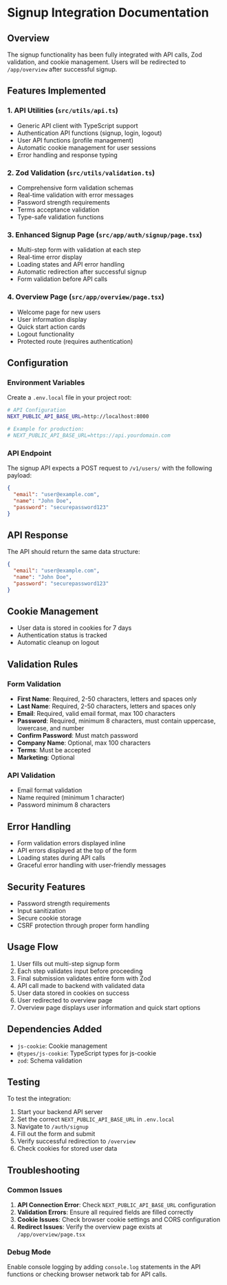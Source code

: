 # Signup Integration Documentation

## Overview
The signup functionality has been fully integrated with API calls, Zod validation, and cookie management. Users will be redirected to `/app/overview` after successful signup.

## Features Implemented

### 1. API Utilities (`src/utils/api.ts`)
- Generic API client with TypeScript support
- Authentication API functions (signup, login, logout)
- User API functions (profile management)
- Automatic cookie management for user sessions
- Error handling and response typing

### 2. Zod Validation (`src/utils/validation.ts`)
- Comprehensive form validation schemas
- Real-time validation with error messages
- Password strength requirements
- Terms acceptance validation
- Type-safe validation functions

### 3. Enhanced Signup Page (`src/app/auth/signup/page.tsx`)
- Multi-step form with validation at each step
- Real-time error display
- Loading states and API error handling
- Automatic redirection after successful signup
- Form validation before API calls

### 4. Overview Page (`src/app/overview/page.tsx`)
- Welcome page for new users
- User information display
- Quick start action cards
- Logout functionality
- Protected route (requires authentication)

## Configuration

### Environment Variables
Create a `.env.local` file in your project root:

```bash
# API Configuration
NEXT_PUBLIC_API_BASE_URL=http://localhost:8000

# Example for production:
# NEXT_PUBLIC_API_BASE_URL=https://api.yourdomain.com
```

### API Endpoint
The signup API expects a POST request to `/v1/users/` with the following payload:

```json
{
  "email": "user@example.com",
  "name": "John Doe",
  "password": "securepassword123"
}
```

## API Response
The API should return the same data structure:

```json
{
  "email": "user@example.com",
  "name": "John Doe",
  "password": "securepassword123"
}
```

## Cookie Management
- User data is stored in cookies for 7 days
- Authentication status is tracked
- Automatic cleanup on logout

## Validation Rules

### Form Validation
- **First Name**: Required, 2-50 characters, letters and spaces only
- **Last Name**: Required, 2-50 characters, letters and spaces only
- **Email**: Required, valid email format, max 100 characters
- **Password**: Required, minimum 8 characters, must contain uppercase, lowercase, and number
- **Confirm Password**: Must match password
- **Company Name**: Optional, max 100 characters
- **Terms**: Must be accepted
- **Marketing**: Optional

### API Validation
- Email format validation
- Name required (minimum 1 character)
- Password minimum 8 characters

## Error Handling
- Form validation errors displayed inline
- API errors displayed at the top of the form
- Loading states during API calls
- Graceful error handling with user-friendly messages

## Security Features
- Password strength requirements
- Input sanitization
- Secure cookie storage
- CSRF protection through proper form handling

## Usage Flow
1. User fills out multi-step signup form
2. Each step validates input before proceeding
3. Final submission validates entire form with Zod
4. API call made to backend with validated data
5. User data stored in cookies on success
6. User redirected to overview page
7. Overview page displays user information and quick start options

## Dependencies Added
- `js-cookie`: Cookie management
- `@types/js-cookie`: TypeScript types for js-cookie
- `zod`: Schema validation

## Testing
To test the integration:

1. Start your backend API server
2. Set the correct `NEXT_PUBLIC_API_BASE_URL` in `.env.local`
3. Navigate to `/auth/signup`
4. Fill out the form and submit
5. Verify successful redirection to `/overview`
6. Check cookies for stored user data

## Troubleshooting

### Common Issues
1. **API Connection Error**: Check `NEXT_PUBLIC_API_BASE_URL` configuration
2. **Validation Errors**: Ensure all required fields are filled correctly
3. **Cookie Issues**: Check browser cookie settings and CORS configuration
4. **Redirect Issues**: Verify the overview page exists at `/app/overview/page.tsx`

### Debug Mode
Enable console logging by adding `console.log` statements in the API functions or checking browser network tab for API calls.
